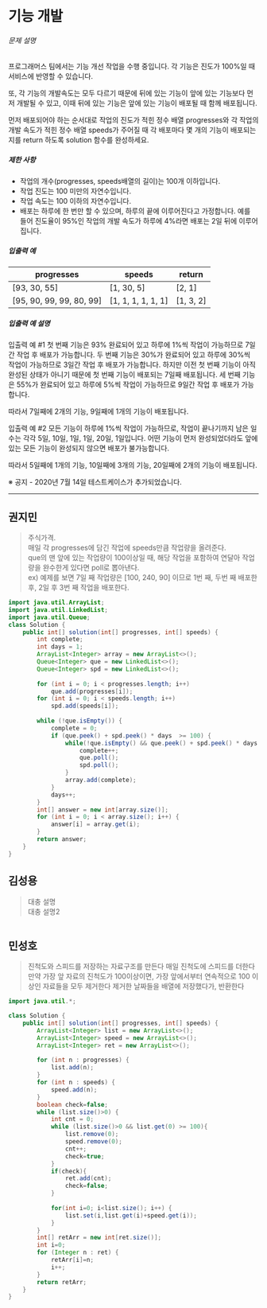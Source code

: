 # 기능 개발

###### 문제 설명

프로그래머스 팀에서는 기능 개선 작업을 수행 중입니다. 각 기능은 진도가 100%일 때 서비스에 반영할 수 있습니다.

또, 각 기능의 개발속도는 모두 다르기 때문에 뒤에 있는 기능이 앞에 있는 기능보다 먼저 개발될 수 있고, 이때 뒤에 있는 기능은 앞에 있는 기능이 배포될 때 함께 배포됩니다.

먼저 배포되어야 하는 순서대로 작업의 진도가 적힌 정수 배열 progresses와 각 작업의 개발 속도가 적힌 정수 배열 speeds가 주어질 때 각 배포마다 몇 개의 기능이 배포되는지를 return 하도록 solution 함수를 완성하세요.

##### 제한 사항

- 작업의 개수(progresses, speeds배열의 길이)는 100개 이하입니다.
- 작업 진도는 100 미만의 자연수입니다.
- 작업 속도는 100 이하의 자연수입니다.
- 배포는 하루에 한 번만 할 수 있으며, 하루의 끝에 이루어진다고 가정합니다. 예를 들어 진도율이 95%인 작업의 개발 속도가 하루에 4%라면 배포는 2일 뒤에 이루어집니다.

##### 입출력 예

| progresses               | speeds             | return    |
| ------------------------ | ------------------ | --------- |
| [93, 30, 55]             | [1, 30, 5]         | [2, 1]    |
| [95, 90, 99, 99, 80, 99] | [1, 1, 1, 1, 1, 1] | [1, 3, 2] |

##### 입출력 예 설명

입출력 예 #1
첫 번째 기능은 93% 완료되어 있고 하루에 1%씩 작업이 가능하므로 7일간 작업 후 배포가 가능합니다.
두 번째 기능은 30%가 완료되어 있고 하루에 30%씩 작업이 가능하므로 3일간 작업 후 배포가 가능합니다. 하지만 이전 첫 번째 기능이 아직 완성된 상태가 아니기 때문에 첫 번째 기능이 배포되는 7일째 배포됩니다.
세 번째 기능은 55%가 완료되어 있고 하루에 5%씩 작업이 가능하므로 9일간 작업 후 배포가 가능합니다.

따라서 7일째에 2개의 기능, 9일째에 1개의 기능이 배포됩니다.

입출력 예 #2
모든 기능이 하루에 1%씩 작업이 가능하므로, 작업이 끝나기까지 남은 일수는 각각 5일, 10일, 1일, 1일, 20일, 1일입니다. 어떤 기능이 먼저 완성되었더라도 앞에 있는 모든 기능이 완성되지 않으면 배포가 불가능합니다.

따라서 5일째에 1개의 기능, 10일째에 3개의 기능, 20일째에 2개의 기능이 배포됩니다.

※ 공지 - 2020년 7월 14일 테스트케이스가 추가되었습니다.



---------------

  

## 권지민

> 주식가격.   
> 매일 각 progresses에 담긴 작업에 speeds만큼 작업량을 올려준다.  
> que의 맨 앞에 있는 작업량이 100이상일 때, 해당 작업을 포함하여 연달아 작업량을 완수한게 있다면 poll로 뽑아낸다.  
> ex) 예제를 보면 7일 째 작업량은 [100, 240, 90] 이므로 1번 째, 두번 째 배포한 후, 2일 후 3번 째 작업을 배포한다.

```java
import java.util.ArrayList;
import java.util.LinkedList;
import java.util.Queue;
class Solution {
    public int[] solution(int[] progresses, int[] speeds) {
        int complete;
        int days = 1;
        ArrayList<Integer> array = new ArrayList<>();
        Queue<Integer> que = new LinkedList<>();
        Queue<Integer> spd = new LinkedList<>();
        
        for (int i = 0; i < progresses.length; i++)
            que.add(progresses[i]);
        for (int i = 0; i < speeds.length; i++)
            spd.add(speeds[i]);
        
        while (!que.isEmpty()) {
            complete = 0;
            if (que.peek() + spd.peek() * days  >= 100) {
                while(!que.isEmpty() && que.peek() + spd.peek() * days >= 100) {
                    complete++;
                    que.poll();
                    spd.poll();
                }
                array.add(complete);
            }
            days++;
        }
        int[] answer = new int[array.size()];
        for (int i = 0; i < array.size(); i++) {
            answer[i] = array.get(i);
        }
        return answer;
    }
}
```

  

## 김성용

> 대충 설명  
> 대충 설명2

```python

```

  

## 민성호

> 진척도와 스피드를 저장하는 자료구조를 만든다
> 매일 진척도에 스피드를 더한다
> 만약 가장 앞 자료의 진척도가 100이상이면,
> 가장 앞에서부터 연속적으로 100 이상인 자료들을 모두 제거한다
> 제거한 날짜들을 배열에 저장했다가, 반환한다

```java
import java.util.*;

class Solution {
    public int[] solution(int[] progresses, int[] speeds) {
        ArrayList<Integer> list = new ArrayList<>();
        ArrayList<Integer> speed = new ArrayList<>();
        ArrayList<Integer> ret = new ArrayList<>();
        
        for (int n : progresses) {
            list.add(n);
        }
        for (int n : speeds) {
            speed.add(n);
        }
        boolean check=false;
        while (list.size()>0) {
            int cnt = 0;
            while (list.size()>0 && list.get(0) >= 100){
                list.remove(0);
                speed.remove(0);
                cnt++;
                check=true;
            }
            if(check){
                ret.add(cnt);
                check=false;
            }
            
            for(int i=0; i<list.size(); i++) {
                list.set(i,list.get(i)+speed.get(i));
            }
        }
        int[] retArr = new int[ret.size()];
        int i=0;
        for (Integer n : ret) {
            retArr[i]=n;
            i++;
        }
        return retArr;
    }
}
```

